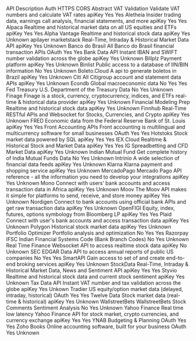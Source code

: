 API	Description	Auth	HTTPS	CORS
Abstract VAT Validation	Validate VAT numbers and calculate VAT rates	apiKey	Yes	Yes
Aletheia	Insider trading data, earnings call analysis, financial statements, and more	apiKey	Yes	Yes
Alpaca	Realtime and historical market data on all US equities and ETFs	apiKey	Yes	Yes
Alpha Vantage	Realtime and historical stock data	apiKey	Yes	Unknown
apilayer marketstack	Real-Time, Intraday & Historical Market Data API	apiKey	Yes	Unknown
Banco do Brasil	All Banco do Brasil financial transaction APIs	OAuth	Yes	Yes
Bank Data API	Instant IBAN and SWIFT number validation across the globe	apiKey	Yes	Unknown
Billplz	Payment platform	apiKey	Yes	Unknown
Binlist	Public access to a database of IIN/BIN information	No	Yes	Unknown
Boleto.Cloud	A api to generate boletos in Brazil	apiKey	Yes	Unknown
Citi	All Citigroup account and statement data APIs	apiKey	Yes	Unknown
Econdb	Global macroeconomic data	No	Yes	Yes
Fed Treasury	U.S. Department of the Treasury Data	No	Yes	Unknown
Finage	Finage is a stock, currency, cryptocurrency, indices, and ETFs real-time & historical data provider	apiKey	Yes	Unknown
Financial Modeling Prep	Realtime and historical stock data	apiKey	Yes	Unknown
Finnhub	Real-Time RESTful APIs and Websocket for Stocks, Currencies, and Crypto	apiKey	Yes	Unknown
FRED	Economic data from the Federal Reserve Bank of St. Louis	apiKey	Yes	Yes
Front Accounting APIs	Front accounting is multilingual and multicurrency software for small businesses	OAuth	Yes	Yes
Hotstoks	Stock market data powered by SQL	apiKey	Yes	Yes
IEX Cloud	Realtime & Historical Stock and Market Data	apiKey	Yes	Yes
IG	Spreadbetting and CFD Market Data	apiKey	Yes	Unknown
Indian Mutual Fund	Get complete history of India Mutual Funds Data	No	Yes	Unknown
Intrinio	A wide selection of financial data feeds	apiKey	Yes	Unknown
Klarna	Klarna payment and shopping service	apiKey	Yes	Unknown
MercadoPago	Mercado Pago API reference - all the information you need to develop your integrations	apiKey	Yes	Unknown
Mono	Connect with users’ bank accounts and access transaction data in Africa	apiKey	Yes	Unknown
Moov	The Moov API makes it simple for platforms to send, receive, and store money	apiKey	Yes	Unknown
Nordigen	Connect to bank accounts using official bank APIs and get raw transaction data	apiKey	Yes	Unknown
OpenFIGI	Equity, index, futures, options symbology from Bloomberg LP	apiKey	Yes	Yes
Plaid	Connect with user's bank accounts and access transaction data	apiKey	Yes	Unknown
Polygon	Historical stock market data	apiKey	Yes	Unknown
Portfolio Optimizer	Portfolio analysis and optimization	No	Yes	Yes
Razorpay IFSC	Indian Financial Systems Code (Bank Branch Codes)	No	Yes	Unknown
Real Time Finance	Websocket API to access realtime stock data	apiKey	No	Unknown
SEC EDGAR Data	API to access annual reports of public US companies	No	Yes	Yes
SmartAPI	Gain access to set of and create end-to-end broking services	apiKey	Yes	Unknown
StockData	Real-Time, Intraday & Historical Market Data, News and Sentiment API	apiKey	Yes	Yes
Styvio	Realtime and historical stock data and current stock sentiment	apiKey	Yes	Unknown
Tax Data API	Instant VAT number and tax validation across the globe	apiKey	Yes	Unkown
Tradier	US equity/option market data (delayed, intraday, historical)	OAuth	Yes	Yes
Twelve Data	Stock market data (real-time & historical)	apiKey	Yes	Unknown
WallstreetBets	WallstreetBets Stock Comments Sentiment Analysis	No	Yes	Unknown
Yahoo Finance	Real time low latency Yahoo Finance API for stock market, crypto currencies, and currency exchange	apiKey	Yes	Yes
YNAB	Budgeting & Planning	OAuth	Yes	Yes
Zoho Books	Online accounting software, built for your business	OAuth	Yes	Unknown
